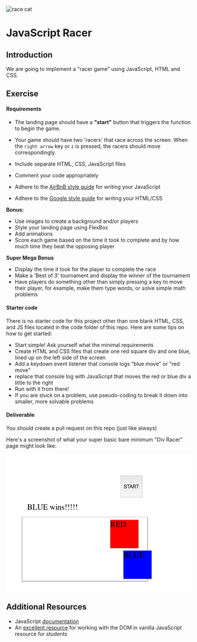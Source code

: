 ![race cat](https://s-media-cache-ak0.pinimg.com/736x/73/c0/2f/73c02f83a358ea2fbbbafce6b527b968--race-cars-so-funny.jpg)

# JavaScript Racer

## Introduction

We are going to implement a "racer game" using JavaScript, HTML and CSS.  

## Exercise

#### Requirements

- The landing page should have a **"start"** button that triggers the function to begin the game.

- Your game should have two 'racers' that race across the screen. When the `right arrow` key or `z` is pressed, the racers should move correspondingly.
- Include separate HTML, CSS, JavaScript files
- Comment your code appropriately
- Adhere to the [AirBnB style guide](https://github.com/airbnb/javascript) for writing your JavaScript
- Adhere to the [Google style guide](https://google.github.io/styleguide/htmlcssguide.xml) for writing your HTML/CSS

**Bonus:**
- Use images to create a background and/or players
- Style your landing page using FlexBox
- Add animations
- Score each game based on the time it took to complete and by how much time they beat the opposing player

**Super Mega Bonus**
- Display the time it took for the player to complete the race
- Make a 'Best of 3' tournament and display the winner of the tournament
- Have players do something other than simply pressing a key to move their player, for example, make them type words, or solve simple math problems

#### Starter code

There is no starter code for this project other than one blank HTML, CSS, and JS files located in the code folder of this repo. Here are some tips on how to get started:

- Start simple! Ask yourself what the minimal requirements
- Create HTML and CSS files that create one red square div and one blue, lined up on the left side of the screen
- Add a keydown event listener that console logs "blue move" or "red move"
- replace that console log with JavaScript that moves the red or blue div a little to the right
- Run with it from there!
- If you are stuck on a problem, use pseudo-coding to break it down into smaller, more solvable problems

#### Deliverable

You should create a pull request on this repo (just like always)

Here's a screenshot of what your super basic bare minimum "Div Racer" page might look like:

![](assets/divs.png)

## Additional Resources
- JavaScript [documentation](https://developer.mozilla.org/en-US/docs/Web/JavaScript)
- An [excellent resource](https://developer.mozilla.org/en-US/docs/Web/Events) for working with the DOM in vanilla JavaScript resource for students
